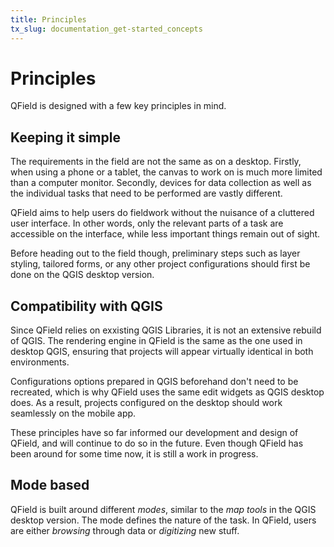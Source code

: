 ```yaml
---
title: Principles
tx_slug: documentation_get-started_concepts
---
```


# Principles

QField is designed with a few key principles in mind.


## Keeping it simple

The requirements in the field are not the same as on a desktop.
Firstly, when using a phone or a tablet, the canvas to work on is much more limited than a computer monitor.
Secondly, devices for data collection as well as the individual tasks that need to be performed are vastly different.

QField aims to help users do fieldwork without the nuisance of a cluttered user interface.
In other words, only the relevant parts of a task are accessible on the interface, while less important things remain out of sight.

Before heading out to the field though, preliminary steps such as layer styling, tailored forms, or any other project configurations should first be done on the QGIS desktop version.

## Compatibility with QGIS

Since QField relies on exxisting QGIS Libraries, it is not an extensive rebuild of QGIS.
The rendering engine in QField is the same as the one used in desktop QGIS, ensuring that projects will appear virtually identical in both environments.

Configurations options prepared in QGIS beforehand don't need to be recreated, which is why QField uses the same edit widgets as QGIS desktop does.
As a result, projects configured on the desktop should work seamlessly on the mobile app.

These principles have so far informed our development and design of QField, and will continue to do so in the future.
Even though QField has been around for some time now, it is still a work in progress.

## Mode based

QField is built around different *modes*, similar to the *map tools* in the QGIS desktop version.
The mode defines the nature of the task.
In QField, users are either *browsing* through data or *digitizing* new stuff.
